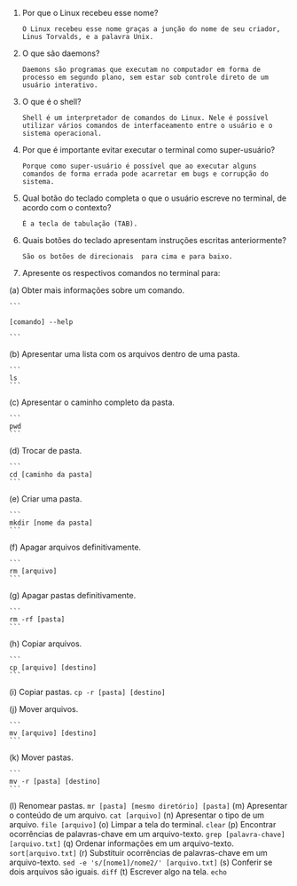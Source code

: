 1. Por que o Linux recebeu esse nome?
	```
	O Linux recebeu esse nome graças a junção do nome de seu criador, Linus Torvalds, e a palavra Unix.
	```
2. O que são daemons?
	```
	Daemons são programas que executam no computador em forma de processo em segundo plano, sem estar sob controle direto de um usuário interativo.
	```
3. O que é o shell?
	```
	Shell é um interpretador de comandos do Linux. Nele é possível utilizar vários comandos de interfaceamento entre o usuário e o sistema operacional.
	```
4. Por que é importante evitar executar o terminal como super-usuário?
	```
	Porque como super-usuário é possível que ao executar alguns comandos de forma errada pode acarretar em bugs e corrupção do sistema.
	```
5. Qual botão do teclado completa o que o usuário escreve no terminal, de acordo com o contexto?
	```
	É a tecla de tabulação (TAB).
	```
6. Quais botões do teclado apresentam instruções escritas anteriormente?
	```
	São os botões de direcionais  para cima e para baixo.
	```
7. Apresente os respectivos comandos no terminal para:

  (a) Obter mais informações sobre um comando.
  
   	```
	
	[comando] --help
	
	```
	
  (b) Apresentar uma lista com os arquivos dentro de uma pasta.
  
  	```
	ls
	```
	
  (c) Apresentar o caminho completo da pasta.
  
	```
	pwd
	```
	
  (d) Trocar de pasta.
  
  	```
	cd [caminho da pasta]
	```
	
  (e) Criar uma pasta.
  
  	```
	mkdir [nome da pasta]
	```
	
  (f) Apagar arquivos definitivamente.
  
  	```
	rm [arquivo]
	```
	
  (g) Apagar pastas definitivamente.
  
  	```
	rm -rf [pasta]
	```
	
  (h) Copiar arquivos.
  
  	```
	cp [arquivo] [destino]
	```
  (i) Copiar pastas.
  	```
	cp -r [pasta] [destino]
	```
	
  (j) Mover arquivos.
  
  	```
	mv [arquivo] [destino]
	```
	
  (k) Mover pastas.
  
  	```
	mv -r [pasta] [destino]
	```
	
  (l) Renomear pastas.
  	```
	mr [pasta] [mesmo diretório] [pasta]
	```
  (m) Apresentar o conteúdo de um arquivo.
  	```
	cat [arquivo]
	```
  (n) Apresentar o tipo de um arquivo.
	```
	file [arquivo]
	```
  (o) Limpar a tela do terminal.
  	```
	clear
	```
  (p) Encontrar ocorrências de palavras-chave em um arquivo-texto.
  	```
	grep [palavra-chave] [arquivo.txt]
	```
  (q) Ordenar informações em um arquivo-texto.
  	```
	sort[arquivo.txt]
	```
  (r) Substituir ocorrências de palavras-chave em um arquivo-texto.
  	```
	sed -e 's/[nome1]/nome2/' [arquivo.txt]
	```
  (s) Conferir se dois arquivos são iguais.
  	```
	diff
	```
  (t) Escrever algo na tela.
  	```
	echo
	```

